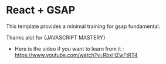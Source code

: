 # React + GSAP

This template provides a minimal training for gsap fundamental.

Thanks alot for {JAVASCRIPT MASTERY}
- Here is the video if you want to learn from it : https://www.youtube.com/watch?v=RbxHZwFtRT4
